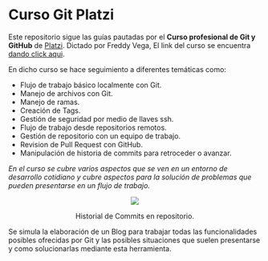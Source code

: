 # Curso Git Platzi

Este repositorio sigue las guías pautadas por el **Curso profesional de  Git y GitHub** de [Platzi](https://platzi.com/). Dictado por Freddy Vega, El link del curso se encuentra [dando click aqui](https://platzi.com/clases/git-github/).

En dicho curso se hace seguimiento a diferentes temáticas como:
* Flujo de trabajo básico localmente con Git.
* Manejo de archivos con Git.
* Manejo de ramas.
* Creación de Tags.
* Gestión de seguridad por medio de llaves ssh.
* Flujo de trabajo desde repositorios remotos.
* Gestión de repositorio con un equipo de trabajo.
* Revision de Pull Request con GitHub.
* Manipulación de historia de commits para retroceder o avanzar.

*En el curso se cubre varios aspectos que se ven en un entorno de desarrollo cotidiano y cubre aspectos para la solución de problemas que pueden presentarse en un flujo de trabajo.*
<div align='center'>
    <img  src='https://i.imgur.com/kD1Ieyd.png'>
    <p>Historial de Commits en repositorio.</p>
</div>

Se simula la elaboración de un Blog para trabajar todas las funcionalidades posibles ofrecidas por Git y las posibles situaciones que suelen presentarse y como solucionarlas mediante esta herramienta.

